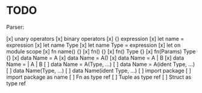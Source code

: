 # TODO

Parser:

[x] unary operators
[x] binary operators
[x] {} expression
[x] let name = expression
[x] let name Type
[x] let name Type = expression
[x] let on module scope
[x] fn name() {}
[x] fn() {}
[x] fn() Type {}
[x] fn(Params) Type {}
[x] data Name = A
[x] data Name = A()
[x] data Name = A | B
[x] data Name = | A | B
[ ] data Name = A(Type, ...)
[ ] data Name = A(ident Type, ...)
[ ] data Name(Type, ...)
[ ] data Name(ident Type, ...)
[ ] import package
[ ] import package as name
[ ] Fn as type ref
[ ] Tuple as type ref
[ ] Struct as type ref